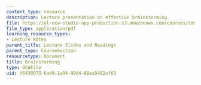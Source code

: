 ```yaml
---
content_type: resource
description: Lecture presentation on effective brainstorming.
file: https://ol-ocw-studio-app-production.s3.amazonaws.com/courses/cms-611j-creating-video-games-fall-2014/f64380756ad91a0499d488ea5482af63_MITCMS_611JF14_Brainstormin.pdf
file_type: application/pdf
learning_resource_types:
- Lecture Notes
parent_title: Lecture Slides and Readings
parent_type: CourseSection
resourcetype: Document
title: Brainstorming
type: OCWFile
uid: f6438075-6ad9-1a04-99d4-88ea5482af63
---
```

